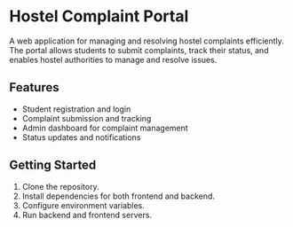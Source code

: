 # Hostel Complaint Portal

A web application for managing and resolving hostel complaints efficiently. The portal allows students to submit complaints, track their status, and enables hostel authorities to manage and resolve issues.


## Features

- Student registration and login
- Complaint submission and tracking
- Admin dashboard for complaint management
- Status updates and notifications

## Getting Started

1. Clone the repository.
2. Install dependencies for both frontend and backend.
3. Configure environment variables.
4. Run backend and frontend servers.